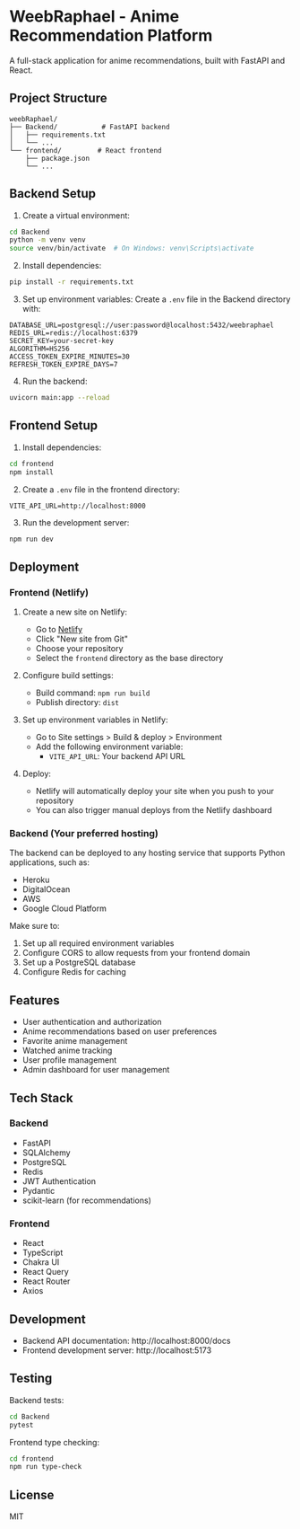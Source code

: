 # WeebRaphael - Anime Recommendation Platform

A full-stack application for anime recommendations, built with FastAPI and React.

## Project Structure

```
weebRaphael/
├── Backend/           # FastAPI backend
│   ├── requirements.txt
│   └── ...
└── frontend/         # React frontend
    ├── package.json
    └── ...
```

## Backend Setup

1. Create a virtual environment:

```bash
cd Backend
python -m venv venv
source venv/bin/activate  # On Windows: venv\Scripts\activate
```

2. Install dependencies:

```bash
pip install -r requirements.txt
```

3. Set up environment variables:
   Create a `.env` file in the Backend directory with:

```
DATABASE_URL=postgresql://user:password@localhost:5432/weebraphael
REDIS_URL=redis://localhost:6379
SECRET_KEY=your-secret-key
ALGORITHM=HS256
ACCESS_TOKEN_EXPIRE_MINUTES=30
REFRESH_TOKEN_EXPIRE_DAYS=7
```

4. Run the backend:

```bash
uvicorn main:app --reload
```

## Frontend Setup

1. Install dependencies:

```bash
cd frontend
npm install
```

2. Create a `.env` file in the frontend directory:

```
VITE_API_URL=http://localhost:8000
```

3. Run the development server:

```bash
npm run dev
```

## Deployment

### Frontend (Netlify)

1. Create a new site on Netlify:

   - Go to [Netlify](https://app.netlify.com/)
   - Click "New site from Git"
   - Choose your repository
   - Select the `frontend` directory as the base directory

2. Configure build settings:

   - Build command: `npm run build`
   - Publish directory: `dist`

3. Set up environment variables in Netlify:

   - Go to Site settings > Build & deploy > Environment
   - Add the following environment variable:
     - `VITE_API_URL`: Your backend API URL

4. Deploy:
   - Netlify will automatically deploy your site when you push to your repository
   - You can also trigger manual deploys from the Netlify dashboard

### Backend (Your preferred hosting)

The backend can be deployed to any hosting service that supports Python applications, such as:

- Heroku
- DigitalOcean
- AWS
- Google Cloud Platform

Make sure to:

1. Set up all required environment variables
2. Configure CORS to allow requests from your frontend domain
3. Set up a PostgreSQL database
4. Configure Redis for caching

## Features

- User authentication and authorization
- Anime recommendations based on user preferences
- Favorite anime management
- Watched anime tracking
- User profile management
- Admin dashboard for user management

## Tech Stack

### Backend

- FastAPI
- SQLAlchemy
- PostgreSQL
- Redis
- JWT Authentication
- Pydantic
- scikit-learn (for recommendations)

### Frontend

- React
- TypeScript
- Chakra UI
- React Query
- React Router
- Axios

## Development

- Backend API documentation: http://localhost:8000/docs
- Frontend development server: http://localhost:5173

## Testing

Backend tests:

```bash
cd Backend
pytest
```

Frontend type checking:

```bash
cd frontend
npm run type-check
```

## License

MIT
